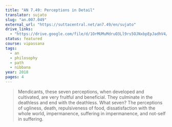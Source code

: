 ```yaml
---
title: "AN 7.49: Perceptions in Detail"
translator: sujato
slug: "an.007.049"
external_url: "https://suttacentral.net/an7.49/en/sujato"
drive_links:
  - "https://drive.google.com/file/d/1OrMUMuMdruO3Ll9rs5OJNxbpEpJadhV4/view?usp=drivesdk"
status: featured
course: vipassana
tags:
  - an
  - philosophy
  - path
  - nibbana
year: 2018
pages: 4
---
```


> Mendicants, these seven perceptions, when developed and cultivated, are very fruitful and beneficial. They culminate in the deathless and end with the deathless. What seven? The perceptions of ugliness, death, repulsiveness of food, dissatisfaction with the whole world, impermanence, suffering in impermanence, and not-self in suffering.

<!---->
